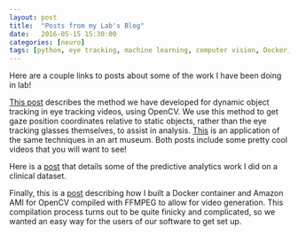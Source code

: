 ```yaml
---
layout: post
title:  "Posts from my Lab's Blog"
date:   2016-05-15 15:30:00
categories: [neuro]
tags: [python, eye tracking, machine learning, computer vision, Docker, AWS, OpenCV]
---
```


Here are a couple links to posts about some of the work I have been doing in lab!

[This post](https://pearsonlab.github.io/blog/2015/11/06/eye_tracking_tech.html) describes the method we have developed for dynamic object tracking in eye tracking videos, using OpenCV. We use this method to get gaze position coordinates relative to static objects, rather than the eye tracking glasses themselves, to assist in analysis. [This](https://pearsonlab.github.io/blog/2016/03/10/nasher_eye_tracking.html) is an application of the same techniques in an art museum. Both posts include some pretty cool videos that you will want to see!

Here is a [post](https://pearsonlab.github.io/blog/2015/11/20/pride_study.html) that details some of the predictive analytics work I did on a clinical dataset.

Finally, this is a [post](https://pearsonlab.github.io/blog/2016/04/06/opencv-videos.html) describing how I built a Docker container and Amazon AMI for OpenCV compiled with FFMPEG to allow for video generation. This compilation process turns out to be quite finicky and complicated, so we wanted an easy way for the users of our software to get set up.